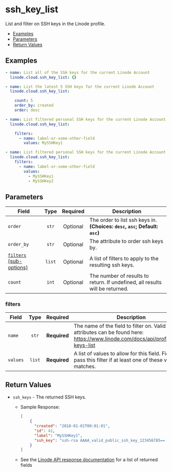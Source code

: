 # ssh_key_list

List and filter on SSH keys in the Linode profile.

- [Examples](#examples)
- [Parameters](#parameters)
- [Return Values](#return-values)

## Examples

```yaml
- name: List all of the SSH keys for the current Linode Account
  linode.cloud.ssh_key_list: {}
```

```yaml
- name: List the latest 5 SSH keys for the current Linode Account
  linode.cloud.ssh_key_list:

    count: 5
    order_by: created
    order: desc
```

```yaml
- name: List filtered personal SSH keys for the current Linode Account
  linode.cloud.ssh_key_list:

    filters:
      - name: label-or-some-other-field
        values: MySSHKey1
```

```yaml
- name: List filtered personal SSH keys for the current Linode Account
  linode.cloud.ssh_key_list:
    filters:
      - name: label-or-some-other-field
        values:
          - MySSHKey1
          - MySSHKey2
```


## Parameters

| Field     | Type | Required | Description                                                                  |
|-----------|------|----------|------------------------------------------------------------------------------|
| `order` | <center>`str`</center> | <center>Optional</center> | The order to list ssh keys in.  **(Choices: `desc`, `asc`; Default: `asc`)** |
| `order_by` | <center>`str`</center> | <center>Optional</center> | The attribute to order ssh keys by.   |
| [`filters` (sub-options)](#filters) | <center>`list`</center> | <center>Optional</center> | A list of filters to apply to the resulting ssh keys.   |
| `count` | <center>`int`</center> | <center>Optional</center> | The number of results to return. If undefined, all results will be returned.   |

### filters

| Field     | Type | Required | Description                                                                  |
|-----------|------|----------|------------------------------------------------------------------------------|
| `name` | <center>`str`</center> | <center>**Required**</center> | The name of the field to filter on. Valid filterable attributes can be found here: https://www.linode.com/docs/api/profile/#ssh-keys-list   |
| `values` | <center>`list`</center> | <center>**Required**</center> | A list of values to allow for this field. Fields will pass this filter if at least one of these values matches.   |

## Return Values

- `ssh_keys` - The returned SSH keys.

    - Sample Response:
        ```json
        [
            {
              "created": "2018-01-01T00:01:01",
              "id": 42,
              "label": "MySSHKey1",
              "ssh_key": "ssh-rsa AAAA_valid_public_ssh_key_123456785== user@their-computer"
            }
        ]
        ```
    - See the [Linode API response documentation](https://www.linode.com/docs/api/profile/#ssh-keys-list) for a list of returned fields



